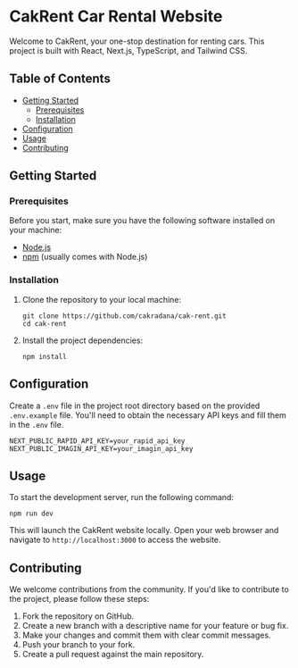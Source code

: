# CakRent Car Rental Website

Welcome to CakRent, your one-stop destination for renting cars. This project is built with React, Next.js, TypeScript, and Tailwind CSS.

## Table of Contents

- [Getting Started](#getting-started)
  - [Prerequisites](#prerequisites)
  - [Installation](#installation)
- [Configuration](#configuration)
- [Usage](#usage)
- [Contributing](#contributing)

## Getting Started

### Prerequisites

Before you start, make sure you have the following software installed on your machine:

- [Node.js](https://nodejs.org/)
- [npm](https://www.npmjs.com/) (usually comes with Node.js)

### Installation

1. Clone the repository to your local machine:

   ```shell
   git clone https://github.com/cakradana/cak-rent.git
   cd cak-rent
   ```

2. Install the project dependencies:

   ```shell
   npm install
   ```

## Configuration

Create a `.env` file in the project root directory based on the provided `.env.example` file. You'll need to obtain the necessary API keys and fill them in the `.env` file.

```plaintext
NEXT_PUBLIC_RAPID_API_KEY=your_rapid_api_key
NEXT_PUBLIC_IMAGIN_API_KEY=your_imagin_api_key
```

## Usage

To start the development server, run the following command:

```shell
npm run dev
```

This will launch the CakRent website locally. Open your web browser and navigate to `http://localhost:3000` to access the website.

## Contributing

We welcome contributions from the community. If you'd like to contribute to the project, please follow these steps:

1. Fork the repository on GitHub.
2. Create a new branch with a descriptive name for your feature or bug fix.
3. Make your changes and commit them with clear commit messages.
4. Push your branch to your fork.
5. Create a pull request against the main repository.
